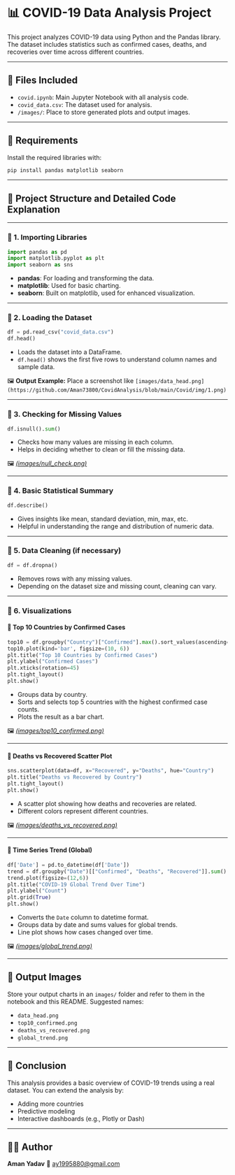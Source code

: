 # 📊 COVID-19 Data Analysis Project

This project analyzes COVID-19 data using Python and the Pandas library. The dataset includes statistics such as confirmed cases, deaths, and recoveries over time across different countries.

---

## 📁 Files Included

* `covid.ipynb`: Main Jupyter Notebook with all analysis code.
* `covid_data.csv`: The dataset used for analysis.
* `/images/`: Place to store generated plots and output images.

---

## 🧪 Requirements

Install the required libraries with:

```bash
pip install pandas matplotlib seaborn
```

---

## 📌 Project Structure and Detailed Code Explanation

---

### 📍 1. **Importing Libraries**

```python
import pandas as pd
import matplotlib.pyplot as plt
import seaborn as sns
```

* **pandas**: For loading and transforming the data.
* **matplotlib**: Used for basic charting.
* **seaborn**: Built on matplotlib, used for enhanced visualization.

---

### 📍 2. **Loading the Dataset**

```python
df = pd.read_csv("covid_data.csv")
df.head()
```

* Loads the dataset into a DataFrame.
* `df.head()` shows the first five rows to understand column names and sample data.

🖼️ **Output Example:** Place a screenshot like `[images/data_head.png](https://github.com/Aman73800/CovidAnalysis/blob/main/Covid/img/1.png)`

---

### 📍 3. **Checking for Missing Values**

```python
df.isnull().sum()
```

* Checks how many values are missing in each column.
* Helps in deciding whether to clean or fill the missing data.

🖼️ *[(images/null\_check.png)](https://github.com/Aman73800/CovidAnalysis/blob/main/Covid/img/8.png)*

---

### 📍 4. **Basic Statistical Summary**

```python
df.describe()
```

* Gives insights like mean, standard deviation, min, max, etc.
* Helpful in understanding the range and distribution of numeric data.

---

### 📍 5. **Data Cleaning (if necessary)**

```python
df = df.dropna()
```

* Removes rows with any missing values.
* Depending on the dataset size and missing count, cleaning can vary.

---

### 📍 6. **Visualizations**

#### 🔹 Top 10 Countries by Confirmed Cases

```python
top10 = df.groupby("Country")["Confirmed"].max().sort_values(ascending=False).head(10)
top10.plot(kind='bar', figsize=(10, 6))
plt.title("Top 10 Countries by Confirmed Cases")
plt.ylabel("Confirmed Cases")
plt.xticks(rotation=45)
plt.tight_layout()
plt.show()
```

* Groups data by country.
* Sorts and selects top 5 countries with the highest confirmed case counts.
* Plots the result as a bar chart.

🖼️ *[(images/top10\_confirmed.png)](https://github.com/Aman73800/CovidAnalysis/blob/main/Covid/img/10.png)*

---

#### 🔹 Deaths vs Recovered Scatter Plot

```python
sns.scatterplot(data=df, x="Recovered", y="Deaths", hue="Country")
plt.title("Deaths vs Recovered by Country")
plt.tight_layout()
plt.show()
```

* A scatter plot showing how deaths and recoveries are related.
* Different colors represent different countries.

🖼️ *[(images/deaths\_vs\_recovered.png)](https://github.com/Aman73800/CovidAnalysis/blob/main/Covid/img/11.png)*

---

#### 🔹 Time Series Trend (Global)

```python
df['Date'] = pd.to_datetime(df['Date'])
trend = df.groupby("Date")[["Confirmed", "Deaths", "Recovered"]].sum()
trend.plot(figsize=(12,6))
plt.title("COVID-19 Global Trend Over Time")
plt.ylabel("Count")
plt.grid(True)
plt.show()
```

* Converts the `Date` column to datetime format.
* Groups data by date and sums values for global trends.
* Line plot shows how cases changed over time.

🖼️ *[(images/global\_trend.png)](https://github.com/Aman73800/CovidAnalysis/blob/main/Covid/img/output.png)*

---

## 📂 Output Images

Store your output charts in an `images/` folder and refer to them in the notebook and this README. Suggested names:

* `data_head.png`
* `top10_confirmed.png`
* `deaths_vs_recovered.png`
* `global_trend.png`

---

## 📌 Conclusion

This analysis provides a basic overview of COVID-19 trends using a real dataset. You can extend the analysis by:

* Adding more countries
* Predictive modeling
* Interactive dashboards (e.g., Plotly or Dash)

---

## 🧑‍💻 Author

**Aman Yadav**
📧 [ay1995880@gmail.com](mailto:ay1995880@gmail.com)
